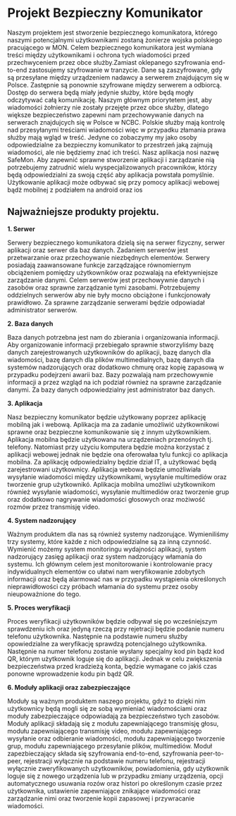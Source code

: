 # Projekt Bezpieczny Komunikator
Naszym projektem jest stworzenie bezpiecznego komunikatora, którego naszymi potencjalnymi użytkownikami zostaną żonierze wojska polskiego pracującego w MON. Celem bezpiecznego komunikatora jest wymiana treści między użytkownikami i ochrona tych wiadomości przed przechwyceniem przez obce służby.Zamiast oklepanego szyfrowania end-to-end zastosujemy szyfrowanie w tranzycie. Dane są zaszyfrowane, gdy są przesyłane między urządzeniem nadawcy a serwerem znajdującym się w Polsce. Zastępnie są ponownie szyfrowane między serwerem a odbiorcą. Dostęp do serwera będą miały jedynie służby, które będą mogły odczytywać całą komunikację. Naszym głównym priorytetem jest, aby wiadomości żołnierzy nie zostały przejęte przez obce służby, dlatego większe bezpieczeństwo zapewni nam przechowywanie danych na serwerach znajdujcych się w Polsce w NCBC. Polskie służby mają kontrolę nad przesyłanymi treściami wiadomości więc w przypadku złamania prawa służby mają wgląd w treść. Jedyne co zobaczymy my jako osoby odpowiedzialne za bezpieczny komunikator to przestrzeń jaką zajmują wiadomości, ale nie będziemy znać ich treści. Nasz aplikacja nosi nazwę SafeMon. Aby zapewnić sprawne stworzenie aplikacji i zarządzanie nią potrzebujemy zatrudnić wielu wyspecjalizowanych pracowników, którzy będą odpowiedzialni za swoją część aby aplikacja powstała pomyślnie. Użytkowanie aplikacji może odbywać się przy pomocy aplikacji webowej bądż mobilnej z podziałem na android oraz ios
## Najważniejsze produkty projektu.

**1. Serwer**

Serwery bezpiecznego komunikatora dzielą się na serwer fizyczny, serwer aplikacji oraz serwer dla baz danych.
Zadaniem serwerów jest przetwarzanie oraz przechoywanie niezbędnych elementów. Serwery posiadają zaawansowane funkcje zarządzające równomiernym obciążeniem pomiędzy użytkowników oraz pozwalają na efektywniejsze zarządzanie danymi. Celem serwerów jest przechowywnie danych i zasobów oraz sprawne zarządzanie tymi zasobami. Potrzebujemy oddzielnych serwerów aby nie były mocno obciążone i funkcjonowały prawidłowo. Za sprawne zarządzanie serwerami będzie odpowiadał administrator serwerów.

**2. Baza danych**

Baza danych potrzebna jest nam do zbierania i organizowania informacji. Aby organizowanie informacji przebiegało sprawnie stworzyliśmy bazę danych zarejestrowanych użytkowników do aplikacji, bazę danych dla wiadomości, bazę danych dla plików multimedialnych, bazę danych dla systemów nadzorujących oraz dodatkowo chmurę oraz kopię zapasową w przypadku podejrzeni awarii baz. Bazy pozwalają nam przechowywnie informacji a przez wzgląd na ich podział również na sprawne zarządzanie danymi. Za bazy danych odpowiedzialny jest administrator baz danych. 

**3. Aplikacja**

Nasz bezpieczny komunikator będzie użytkowany poprzez aplikację mobilną jak i webową. Aplikacja ma za zadanie umożliwić użytkownikowi sprawne oraz bezpieczne komunikowanie się z innym użytkownikiem. Aplikacja mobilna będzie użytkowana na urządzeniach przenośnych tj. telefony. Natomiast przy użyciu komputera będzie można korzystać z aplikacji webowej jednak nie będzie ona oferowałaa tylu funkcji co aplikacja mobilna. Za aplikację odpowiedzialny będzie dział IT, a użytkować będą zarejestrowani użytkownicy. Aplikacja webowa będzie umożliwiała wysyłanie wiadomości między użytkownikami, wysyłanie multimediów oraz tworzenie grup użytkownikó. Aplikacja mobilna umożliwi użytkownikom również wysyłanie wiadomości, wysyłanie multimediów oraz tworzenie grup oraz dodatkowo nagrywanie wiadomości głosowych oraz możiwość rozmów przez transmisję video.


**4. System nadzorujący**

Ważnym produktem dla nas są również systemy nadzorujące. Wymieniliśmy trzy systemy, które każde z nich odpowiedzialne są za inną czynność. Wymienić możemy system monitoringu wydajności aplikacji, system nadzorujący zasięg aplikacji oraz system nadzorujący włamania do systemu. Ich głównym celem jest monitorowanie i kontrolowanie pracy indywidualnych elementów co ułatwi nam weryfikowanie zdobytych informacji oraz będą alarmować nas w przypadku wystąpienia określonych nieprawidłowości czy próbach włamania do systemu przez osoby nieupoważnione do tego.


**5. Proces weryfikacji**

Proces weryfikacji użytkowników będzie odbywał się po wcześniejszym sprawdzeniu ich oraz jedyną rzeczą przy rejetracji będzie podanie numeru telefonu użytkownika. Następnie na podstawie numeru służby opowiedzialne za weryfikację sprawdzą potencjalnego użytkownika. Następnie na numer telefonu zostanie wysłany specjalny kod pin bądź kod QR, którym użytkownik loguje się do aplikacji. Jednak w celu zwiększenia bezpieczeństwa przed kradzieżą konta, będzie wymagane co jakiś czas ponowne wprowadzenie kodu pin bądź QR. 

**6. Moduły aplikacji oraz zabezpieczające**

Moduły są ważnym produktem naszego projektu, gdyż to dzięki nim użytkownicy będą mogli się ze sobą wymieniać wiadomościami oraz moduły zabezpieczające odpowiadają za bezpieczeństwo tych zasobów. Moduły aplikacji składają się z modułu zapewniającego transmisję głosu, modułu zapewniającego transmisję video, modułu zapewniającego wysyłanie oraz odbieranie wiadomości, modułu zapewniającego tworzenie grup, modułu zapewniającego przesyłanie plików, multimediów. Moduł zapezbieczający składa się szyfrowania end-to-end, szyfrowania peer-to-peer, rejestracji wyłącznie na podstawie numeru telefonu, rejestracji wyłącznie zweryfikowanych użytkowników, powiadomienia, gdy użytkownik loguje się z nowego urządzenia lub w przypadku zmiany urządzenia, opcji automatycznego usuwania rozów oraz histori po określonym czasie przez użytkownika, ustawienie zapewniające znikające wiadomości oraz zarządzanie nimi oraz tworzenie kopii zapasowej i przywracanie wiadomości.

